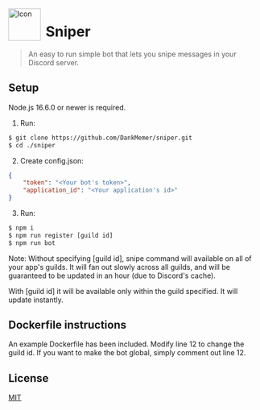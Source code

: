 <img width="64" height="64" align="left" style="float: left; margin: 10px 10px 0 0;" alt="Icon" src="https://imgur.com/dRSYp1f.png">

# Sniper

> An easy to run simple bot that lets you snipe messages in your Discord server.

## Setup

Node.js 16.6.0 or newer is required.

1. Run:

```bash
$ git clone https://github.com/DankMemer/sniper.git
$ cd ./sniper
```

2. Create config.json:

```json
{
	"token": "<Your bot's token>",
	"application_id": "<Your application's id>"
}
```

3. Run:

```bash
$ npm i
$ npm run register [guild id]
$ npm run bot
```

Note:
Without specifying [guild id], snipe command will available on all of your app's guilds. It will fan out slowly across all guilds, and will be guaranteed to be updated in an hour (due to Discord's cache).

With [guild id] it will be available only within the guild specified. It will update instantly.

## Dockerfile instructions
An example Dockerfile has been included. Modify line 12 to change the guild id. If you want to make the bot global, simply comment out line 12.

## License

[MIT](https://tldrlegal.com/license/mit-license)
